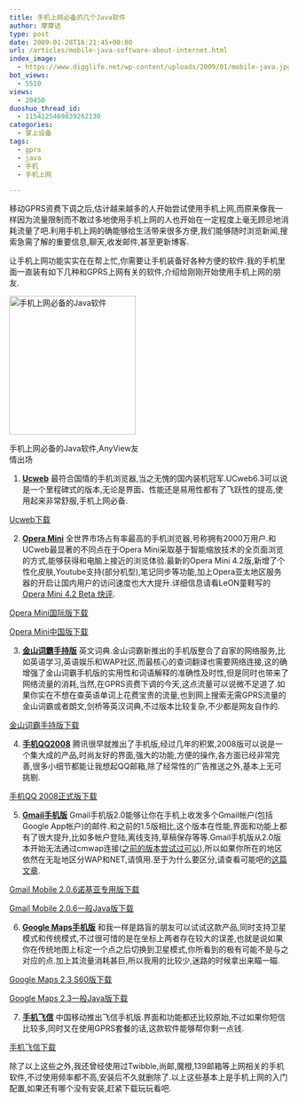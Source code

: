 ```yaml
---
title: 手机上网必备的几个Java软件
author: 摩摩诘
type: post
date: 2009-01-28T16:21:45+00:00
url: /articles/mobile-java-software-about-internet.html
index_image:
  - https://www.digglife.net/wp-content/uploads/2009/01/mobile-java.jpg
bot_views:
  - 5510
views:
  - 20450
duoshuo_thread_id:
  - 1154125469839262130
categories:
  - 掌上设备
tags:
  - gprs
  - java
  - 手机
  - 手机上网

---
```

移动GPRS资费下调之后,估计越来越多的人开始尝试使用手机上网,而原来像我一样因为流量限制而不敢过多地使用手机上网的人也开始在一定程度上毫无顾忌地消耗流量了吧.利用手机上网的确能够给生活带来很多方便,我们能够随时浏览新闻,搜索急需了解的重要信息,聊天,收发邮件,甚至更新博客.

让手机上网功能实实在在帮上忙,你需要让手机装备好各种方便的软件.我的手机里面一直装有如下几种和GPRS上网有关的软件,介绍给刚刚开始使用手机上网的朋友.

<!--more-->

<div id="attachment_2905" style="width: 238px" class="wp-caption aligncenter">
  <img class="size-full wp-image-2905" title="手机上网必备的Java软件" src="https://www.digglife.net/wp-content/uploads/2009/01/mobile-java.jpg" alt="手机上网必备的Java软件" width="228" height="250" />
  
  <p class="wp-caption-text">
    手机上网必备的Java软件,AnyView友情出场
  </p>
</div>

  1. **<a title="UCWEB主页" href="http://www.ucweb.com/" target="_blank">Ucweb</a>**
最符合国情的手机浏览器,当之无愧的国内装机冠军.UCweb6.3可以说是一个里程碑式的版本,无论是界面、性能还是易用性都有了飞跃性的提高,使用起来非常舒服,手机上网必备.

<a title="UCweb下载" href="http://www.ucweb.com/download_index.shtml" target="_blank">Ucweb下载</a>

  2. **<a title="Opera Mini" href="http://www.opera.com/mini/" target="_blank">Opera Mini</a>**
全世界市场占有率最高的手机浏览器,号称拥有2000万用户.和UCweb最显著的不同点在于Opera Mini采取基于智能缩放技术的全页面浏览的方式,能够获得和电脑上接近的浏览体验.最新的Opera Mini 4.2版,新增了个性化皮肤,Youtube支持(部分机型),笔记同步等功能,加上Opera亚太地区服务器的开启让国内用户的访问速度也大大提升.详细信息请看LeON童鞋写的<a title="Opera Mini 4.2 Beta快评" href="http://www.geedr.com/operamini-42-beta-review.html" target="_blank">Opera Mini 4.2 Beta 快评</a>.

<a title="Opera Mini国际版下载" href="http://www.opera.com/mini/download/" target="_blank">Opera Mini国际版下载</a>

<a title="Opera Mini中国版下载" href="http://mini.operachina.com/download/" target="_blank">Opera Mini中国版下载</a>

  3. [**金山词霸手持版**][1]
英文词典.金山词霸新推出的手机版整合了自家的网络服务,比如英语学习,英语娱乐和WAP社区,而最核心的查词翻译也需要网络连接,这的确增强了金山词霸手机版的实用性和词语解释的准确性及时性,但是同时也带来了网络流量的消耗,当然,在GPRS资费下调的今天,这点流量可以说微不足道了.如果你实在不想在查英语单词上花费宝贵的流量,也到网上搜索无需GPRS流量的金山词霸或者朗文,剑桥等英汉词典,不过版本比较复杂,不少都是网友自作的.

<a title="金山词霸手持版下载" href="http://mobile.iciba.com/powerword/diannao.htm" target="_blank">金山词霸手持版下载</a>

  4. **<a title="QQ 2008手机版" href="http://mobile.qq.com/2008/" target="_blank">手机QQ2008</a>**
腾讯很早就推出了手机版,经过几年的积累,2008版可以说是一个集大成的产品,时尚友好的界面,强大的功能,方便的操作,各方面已经非常完善,很多小细节都能让我想起QQ邮箱,除了经常性的广告推送之外,基本上无可挑剔.

<a title="QQ2008手机版正式版下载" href="http://mobile.qq.com/mobile2009/download_step1.jsp" target="_blank">手机QQ 2008正式版下载</a>

  5. <a title="Gmail手机版" href="http://www.google.com/mobile/default/mail.html" target="_blank"><strong>Gmail手机版</strong></a>
Gmail手机版2.0能够让你在手机上收发多个Gmail帐户(包括Google App帐户)的邮件.和之前的1.5版相比,这个版本在性能,界面和功能上都有了很大提升,比如多帐户登陆,离线支持,草稿保存等等.Gmail手机版从2.0版本开始无法通过cmwap连接(<a title="Gmail手机客户端所有版本下载(包括Google APP版)" href="https://www.digglife.net/articles/mobile-java-software-about-internet.html" target="_blank">之前的版本尝试过可以</a>),所以如果你所在的地区依然在无耻地区分WAP和NET,请慎用.至于为什么要区分,请查看可能吧的<a title="为何还继续区分CMWAP和CMNET？" href="http://www.kenengba.com/post/656.html" target="_blank">这篇文章</a>.

[Gmail Mobile 2.0.6诺基亚专用版下载][2]

[Gmail Mobile 2.0.6一般Java版下载][3]

  6. <a title="Google Maps" href="http://www.google.com/mobile/default/maps.html" target="_blank"><strong>Google Maps手机版</strong></a>
和我一样是路盲的朋友可以试试这款产品,同时支持卫星模式和传统模式,不过很可惜的是在坐标上两者存在较大的误差,也就是说如果你在传统地图上标定一个点之后切换到卫星模式,你所看到的极有可能不是与之对应的点.加上其流量消耗甚巨,所以我用的比较少,迷路的时候拿出来瞄一瞄.

<a title="Google Maps 2.3 S60版下载" href="http://m.google.cn/gmm/symbian_apps/s60/v2.2.1.7/zh_CN/GoogleMaps.sisx?dc=mobile-promotion&source=m2&__utmz=266107731.1233154639.1.1.utmcsr%3D%28direct%29%7Cutmccn%3D%28direct%29%7Cutmcmd%3D%28none%29&__utma=266107731.334982976.1233154639.1233154639.1233154639.1&__utmc=266107731&__utmb=266107731.1.10.1233154639&__utmz_exp=1231742770&__utma_exp=1231802130&__utmc_exp=1233154638&__utmb_exp=1233156438" target="_blank">Google Maps 2.3 S60版下载</a>

<a title="Google Maps V2.3.2版下载" href="http://m.google.cn/gmm/apps/v2.3.2/zh_CN/gmaps-232-m2_zh_CN.jar" target="_blank">Google Maps 2.3一般Java版下载</a>

  7. <a title="手机飞信" href="http://www.fetion.com.cn/" target="_blank"><strong>手机飞信</strong></a>
中国移动推出飞信手机版.界面和功能都还比较原始,不过如果你短信比较多,同时又在使用GPRS套餐的话,这款软件能够帮你剩一点钱.

<a title="手机飞信下载" href="http://www.fetion.com.cn/downloads/Mobile.aspx" target="_blank">手机飞信下载</a></ol> 

除了以上这些之外,我还曾经使用过Twibble,尚邮,魔橙,139邮箱等上网相关的手机软件,不过使用频率都不高,安装后不久就删除了.以上这些基本上是手机上网的入门配置,如果还有哪个没有安装,赶紧下载玩玩看吧.

 [1]: http://mobile.iciba.com/powerword/ "金山词霸手持版"
 [2]: http://211.162.76.54:9203/4224F225F6A9A265C5FDAA79250275079F8D031D/m.google.com/app/v2.0.6/L1/gmail-nokia-g.jar "Gmail Mobile 2.0.6诺基亚专用版下载"
 [3]: http://m.google.com/app/v2.0.6/L1/gmail-nokia-g.jar "Gmail Mobile 2.0.6一般Java版下载"
